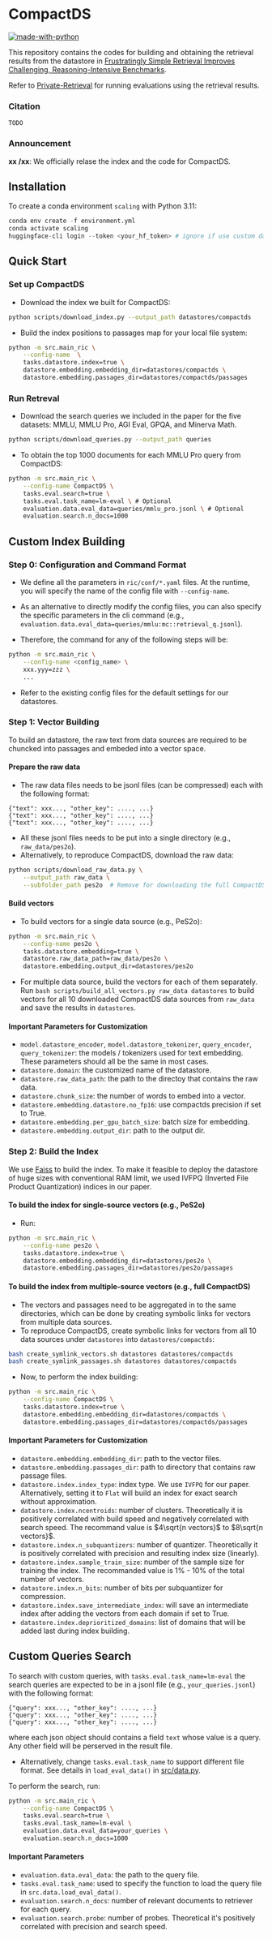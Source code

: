 # CompactDS
[![made-with-python](https://img.shields.io/badge/Made%20with-Python-red.svg)](#python)

This repository contains the codes for building and obtaining the retrieval results from the datastore in [Frustratingly Simple Retrieval Improves Challenging, Reasoning-Intensive Benchmarks](TODO).

Refer to [Private-Retrieval](TODO) for running evaluations using the retrieval results.

### Citation
```
TODO
```

### Announcement
**xx /xx**: We officially relase the index and the code for CompactDS.

## Installation
To create a conda environment `scaling` with Python 3.11:
```python
conda env create -f environment.yml
conda activate scaling
huggingface-cli login --token <your_hf_token> # ignore if use custom data
```

## Quick Start
### Set up CompactDS
- Download the index we built for CompactDS:
```bash
python scripts/download_index.py --output_path datastores/compactds
```
- Build the index positions to passages map for your local file system:
```bash
python -m src.main_ric \
    --config-name  \
    tasks.datastore.index=true \
    datastore.embedding.embedding_dir=datastores/compactds \
    datastore.embedding.passages_dir=datastores/compactds/passages
```

### Run Retreval
- Download the search queries we included in the paper for the five datasets: MMLU, MMLU Pro, AGI Eval, GPQA, and Minerva Math.
```bash
python scripts/download_queries.py --output_path queries
```
- To obtain the top 1000 documents for each MMLU Pro query from CompactDS:
```bash
python -m src.main_ric \
    --config-name CompactDS \
    tasks.eval.search=true \
    tasks.eval.task_name=lm-eval \ # Optional
    evaluation.data.eval_data=queries/mmlu_pro.jsonl \ # Optional 
    evaluation.search.n_docs=1000
```

## Custom Index Building
### Step 0: Configuration and Command Format
- We define all the parameters in `ric/conf/*.yaml` files. At the runtime, you will specify the name of the config file with `--config-name`. 

- As an alternative to directly modify the config files, you can also specify the specific parameters in the cli command (e.g., `evaluation.data.eval_data=queries/mmlu:mc::retrieval_q.jsonl`). 
<!-- The files with pattern `ric/conf/*_deduped_dense_retrieval.yaml` are the ones we used to build indices (e.g. `pes2o_deduped_dense_retrieval.yaml`). -->

- Therefore, the command for any of the following steps will be:
```bash
python -m src.main_ric \
    --config-name <config_name> \
    xxx.yyy=zzz \
    ...
```

- Refer to the existing config files for the default settings for our datastores.


### Step 1: Vector Building
To build an datastore, the raw text from data sources are required to be chuncked into passages and embeded into a vector space.

#### Prepare the raw data
- The raw data files needs to be jsonl files (can be compressed) each with the following format:
```
{"text": xxx..., "other_key": ...., ...}
{"text": xxx..., "other_key": ...., ...}
{"text": xxx..., "other_key": ...., ...}
```
- All these jsonl files needs to be put into a single directory (e.g., `raw_data/pes2o`).
- Alternatively, to reproduce CompactDS, download the raw data:
```bash
python scripts/download_raw_data.py \
    --output_path raw_data \
    --subfolder_path pes2o  # Remove for downloading the full CompactDS
```

#### Build vectors 
- To build vectors for a single data source (e.g., PeS2o):
```bash
python -m src.main_ric \
    --config-name pes2o \
    tasks.datastore.embedding=true \
    datastore.raw_data_path=raw_data/pes2o \
    datastore.embedding.output_dir=datastores/pes2o
```
- For multiple data source, build the vectors for each of them separately. Run `bash scripts/build_all_vectors.py raw_data datastores` to build vectors for all 10 downloaded CompactDS data sources from `raw_data` and save the results in `datastores`. 

#### Important Parameters for Customization
- `model.datastore_encoder`, `model.datastore_tokenizer`, `query_encoder`, `query_tokenizer`: the models / tokenizers used for text embedding. These parameters should all be the same in most cases.
- `datastore.domain`: the customized name of the datastore.
- `datastore.raw_data_path`: the path to the directoy that contains the raw data.
- `datastore.chunk_size`: the number of words to embed into a vector.
- `datastore.embedding.datastore.no_fp16`: use compactds precision if set to True. 
- `datastore.embedding.per_gpu_batch_size`: batch size for embedding.
- `datastore.embedding.output_dir`: path to the output dir.


### Step 2: Build the Index
We use [Faiss](https://github.com/facebookresearch/faiss/tree/main) to build the index. To make it feasible to deploy the datastore of huge sizes with conventional RAM limit, we used IVFPQ (Inverted File Product Quantization) indices in our paper.

#### To build the index for single-source vectors (e.g., PeS2o)
- Run:
```bash
python -m src.main_ric \
    --config-name pes2o \
    tasks.datastore.index=true \
    datastore.embedding.embedding_dir=datastores/pes2o \
    datastore.embedding.passages_dir=datastores/pes2o/passages
```
#### To build the index from multiple-source vectors (e.g., full CompactDS) 
- The vectors and passages need to be aggregated in to the same directories, which can be done by creating symbolic links for vectors from multiple data sources. 
- To reproduce CompactDS, create symbolic links for vectors from all 10 data sources under `datastores` into `datastores/compactds`:
```bash
bash create_symlink_vectors.sh datastores datastores/compactds
bash create_symlink_passages.sh datastores datastores/compactds
```

- Now, to perform the index building:
```bash
python -m src.main_ric \
    --config-name CompactDS \
    tasks.datastore.index=true \
    datastore.embedding.embedding_dir=datastores/compactds \
    datastore.embedding.passages_dir=datastores/compactds/passages
```

#### Important Parameters for Customization
- `datastore.embedding.embedding_dir`: path to the vector files.
- `datastore.embedding.passages_dir`: path to directory that contains raw passage files.
- `datastore.index.index_type`: index type. We use `IVFPQ` for our paper. Alternatively, setting it to `Flat` will build an index for exact search without approximation.
- `datastore.index.ncentroids`: number of clusters. Theoretically it is positively correlated with build speed and negatively correlated with search speed. The recommand value is $4\sqrt{n vectors}$ to $8\sqrt{n vectors}$.
- `datastore.index.n_subquantizers`: number of quantizer.  Theoretically it is positively correlated with precision and resulting index size (linearly).
- `datastore.index.sample_train_size`: number of the sample size for training the index. The recommanded value is 1% - 10% of the total number of vectors.
- `datastore.index.n_bits`: number of bits per subquantizer for compression.
- `datastore.index.save_intermediate_index`: will save an intermediate index after adding the vectors from each domain if set to True.
- `datastore.index.deprioritized_domains`: list of domains that will be added last during index building.


## Custom Queries Search
To search with custom queries, with `tasks.eval.task_name=lm-eval` the search queries are expected to be in a jsonl file (e.g., `your_queries.jsonl`) with the following format:
```
{"query": xxx..., "other_key": ...., ...}
{"query": xxx..., "other_key": ...., ...}
{"query": xxx..., "other_key": ...., ...}
```
where each json object should contains a field `text` whose value is a query. Any other field will be perserved in the result file. 

- Alternatively, change `tasks.eval.task_name` to support different file format. See details in `load_eval_data()` in [src/data.py](src/data.py).

To perform the search, run:
```bash
python -m src.main_ric \
    --config-name CompactDS \
    tasks.eval.search=true \
    tasks.eval.task_name=lm-eval \
    evaluation.data.eval_data=your_queries \ 
    evaluation.search.n_docs=1000
```

#### Important Parameters
- `evaluation.data.eval_data`: the path to the query file.
- `tasks.eval.task_name`: used to specify the function to load the query file in `src.data.load_eval_data()`.
- `evaluation.search.n_docs`: number of relevant documents to retriever for each query. 
- `evaluation.search.probe`: number of probes. Theoretical it's positively correlated with precision and search speed.